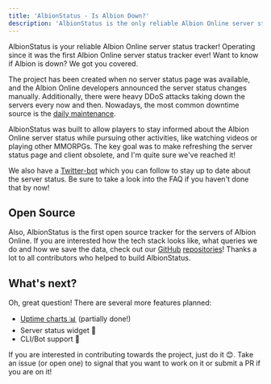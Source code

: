 ```yaml
---
title: 'AlbionStatus - Is Albion Down?'
description: 'AlbionStatus is the only reliable Albion Online server status tracker. Find out if Albion is down  in a splitsecond, no matter if the downtime is caused by the daily maintenance or an outage.'
---
```

AlbionStatus is your reliable Albion Online server status tracker!
Operating since **<operating-since></operating-since>** it was the first Albion Online server status tracker ever!
Want to know if Albion is down? We got you covered.

The project has been created when no server status page was available, and the Albion Online developers announced the server
status changes manually. Additionally, there were heavy DDoS attacks taking down the servers every now and then.
Nowadays, the most common downtime source is the [daily maintenance](/daily-maintenance/).

AlbionStatus was built to allow players to stay informed about the Albion Online server status while pursuing other activities,
like watching videos or playing other MMORPGs. The key goal was to make refreshing the server status page and client obsolete,
and I'm quite sure we've reached it!  

We also have a [<span class="text-blue-500">Twitter</span>-bot](https://twitter.com/AlbionStatus) which you can follow to
stay up to date about the server status.
Be sure to take a look into the FAQ if you haven't done that by now!


## Open Source

Also, AlbionStatus is the first open source tracker for the servers of Albion Online.
If you are interested how the tech stack looks like, what queries we do and how we save the data, check out our
[GitHub](https://github.com/albionstatus/albionstatus-website/)&nbsp;[repositories](https://github.com/albionstatus/albionstatus-backend/)!
Thanks a lot to all contributors who helped to build AlbionStatus.

## What's next?

Oh, great question! There are several more features planned:

* [Uptime charts 📊](/charts/) (partially done!)
* Server status widget 🔌
* CLI/Bot support 🤖

If you are interested in contributing towards the project, just do it 😊. Take an issue (or open one) to signal that you want to work on it or submit a PR if you are on it!
